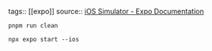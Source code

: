 tags:: [[expo]]
source:: [iOS Simulator - Expo Documentation](https://docs.expo.dev/workflow/ios-simulator/#install-an-ios-simulator-in-xcode)

```
pnpm run clean
```


```
npx expo start --ios
```

